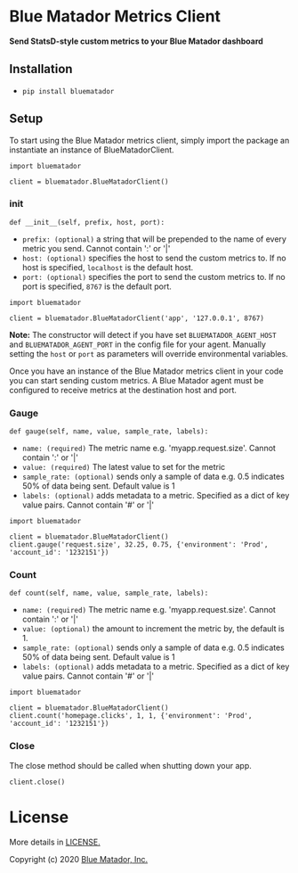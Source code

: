 # Blue Matador Metrics Client

**Send StatsD-style custom metrics to your Blue Matador dashboard**

## Installation
  * `pip install bluematador`

## Setup

To start using the Blue Matador metrics client, simply import the package an instantiate an instance
of BlueMatadorClient.

```
import bluematador

client = bluematador.BlueMatadorClient()
```

### __init__
`def __init__(self, prefix, host, port):`

* `prefix: (optional)` a string that will be prepended to the name of every metric you send. Cannot contain ':' or '|'
* `host: (optional)` specifies the host to send the custom metrics to. If no host is specified, `localhost` is the default host.
* `port: (optional)` specifies the port to send the custom metrics to. If no port is specified, `8767` is the default port.

```
import bluematador

client = bluematador.BlueMatadorClient('app', '127.0.0.1', 8767)
```

**Note:** The constructor will detect if you have set `BLUEMATADOR_AGENT_HOST` and
`BLUEMATADOR_AGENT_PORT` in the config file for your agent. Manually setting the `host` or `port`
as parameters will override environmental variables.

Once you have an instance of the Blue Matador metrics client in your code you can start sending
custom metrics. A Blue Matador agent must be configured to receive metrics at the destination host
and port.

### Gauge
`def gauge(self, name, value, sample_rate, labels):`
  * `name: (required)` The metric name e.g. 'myapp.request.size'. Cannot contain ':' or '|'
  * `value: (required)` The latest value to set for the metric
  * `sample_rate: (optional)` sends only a sample of data e.g. 0.5 indicates 50% of data being sent. Default value is 1
  * `labels: (optional)`  adds metadata to a metric. Specified as a dict of key value pairs. Cannot contain '#' or '|'

```
import bluematador

client = bluematador.BlueMatadorClient()
client.gauge('request.size', 32.25, 0.75, {'environment': 'Prod', 'account_id': '1232151'})
```

### Count
`def count(self, name, value, sample_rate, labels):`
  * `name: (required)` The metric name e.g. 'myapp.request.size'. Cannot contain ':' or '|'
  * `value: (optional)` the amount to increment the metric by, the default is 1.
  * `sample_rate: (optional)` sends only a sample of data e.g. 0.5 indicates 50% of data being sent. Default value is 1
  * `labels: (optional)`  adds metadata to a metric. Specified as a dict of key value pairs. Cannot contain '#' or '|'

```
import bluematador

client = bluematador.BlueMatadorClient()
client.count('homepage.clicks', 1, 1, {'environment': 'Prod', 'account_id': '1232151'})
```

### Close

The close method should be called when shutting down your app.

```
client.close()
```


# License

More details in [LICENSE.](https://github.com/bluematador/bluematador-metrics-client-python/blob/master/LICENSE)

Copyright (c) 2020 [Blue Matador, Inc.](https://www.bluematador.com/)
